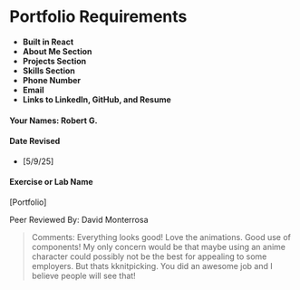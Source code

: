 # Portfolio Requirements

- **Built in React**
- **About Me Section**
- **Projects Section**
- **Skills Section**
- **Phone Number**
- **Email**
- **Links to LinkedIn, GitHub, and Resume**

#### Your Names:  Robert G.

#### Date Revised  
- [5/9/25]  

#### Exercise or Lab Name  
[Portfolio]

Peer Reviewed By: David Monterrosa
> Comments: Everything looks good! Love the animations. Good use of components! My only concern would be that maybe using an anime character could possibly not be the best for appealing to some employers. But thats kknitpicking. You did an awesome job and I believe people will see that!